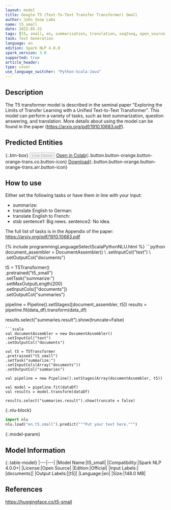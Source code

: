 ```yaml
---
layout: model
title: Google T5 (Text-To-Text Transfer Transformer) Small
author: John Snow Labs
name: t5_small
date: 2022-05-31
tags: [t5, small, en, summarization, translation, seq2seq, open_source]
task: Text Generation
language: en
edition: Spark NLP 4.0.0
spark_version: 3.0
supported: true
article_header:
type: cover
use_language_switcher: "Python-Scala-Java"
---
```


## Description

The T5 transformer model is described in the seminal paper "Exploring the Limits of Transfer Learning with a Unified Text-to-Text Transformer". This model can perform a variety of tasks, such as text summarization, question answering, and translation. More details about using the model can be found in the paper (https://arxiv.org/pdf/1910.10683.pdf).

## Predicted Entities



{:.btn-box}
<button class="button button-orange" disabled>Live Demo</button>
[Open in Colab](https://github.com/JohnSnowLabs/spark-nlp-workshop/blob/master/tutorials/streamlit_notebooks/T5TRANSFORMER.ipynb){:.button.button-orange.button-orange-trans.co.button-icon}
[Download](https://s3.amazonaws.com/auxdata.johnsnowlabs.com/public/models/t5_small_en_4.0.0_3.0_1654005333499.zip){:.button.button-orange.button-orange-trans.arr.button-icon}

## How to use

Either set the following tasks or have them in line with your input:

- summarize:
- translate English to German:
- translate English to French:
- stsb sentence1: Big news. sentence2: No idea.

The full list of tasks is in the Appendix of the paper: https://arxiv.org/pdf/1910.10683.pdf

<div class="tabs-box" markdown="1">
{% include programmingLanguageSelectScalaPythonNLU.html %}
```python
document_assembler = DocumentAssembler() \
.setInputCol("text") \
.setOutputCol("documents")

t5 = T5Transformer() \
.pretrained("t5_small") \
.setTask("summarize:")\
.setMaxOutputLength(200)\
.setInputCols(["documents"]) \
.setOutputCol("summaries")

pipeline = Pipeline().setStages([document_assembler, t5])
results = pipeline.fit(data_df).transform(data_df)

results.select("summaries.result").show(truncate=False)
```
```scala
val documentAssembler = new DocumentAssembler()
.setInputCol("text")
.setOutputCol("documents")

val t5 = T5Transformer
.pretrained("t5_small")
.setTask("summarize:")
.setInputCols(Array("documents"))
.setOutputCol("summaries")

val pipeline = new Pipeline().setStages(Array(documentAssembler, t5))

val model = pipeline.fit(dataDf)
val results = model.transform(dataDf)

results.select("summaries.result").show(truncate = false)
```


{:.nlu-block}
```python
import nlu
nlu.load("en.t5.small").predict("""Put your text here.""")
```

</div>

{:.model-param}
## Model Information

{:.table-model}
|---|---|
|Model Name:|t5_small|
|Compatibility:|Spark NLP 4.0.0+|
|License:|Open Source|
|Edition:|Official|
|Input Labels:|[documents]|
|Output Labels:|[t5]|
|Language:|en|
|Size:|148.0 MB|

## References

https://huggingface.co/t5-small